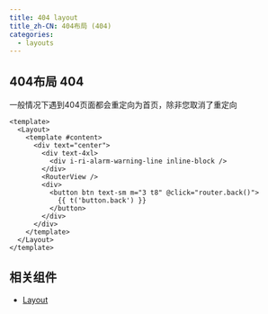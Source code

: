 ```yaml
---
title: 404 layout
title_zh-CN: 404布局 (404)
categories:
  - layouts
---
```


## 404布局 404

一般情况下遇到404页面都会重定向为首页，除非您取消了重定向

```vue
<template>
  <Layout>
    <template #content>
      <div text="center">
        <div text-4xl>
          <div i-ri-alarm-warning-line inline-block />
        </div>
        <RouterView />
        <div>
          <button btn text-sm m="3 t8" @click="router.back()">
            {{ t('button.back') }}
          </button>
        </div>
      </div>
    </template>
  </Layout>
</template>
```

## 相关组件

- [Layout](/components/layout)
